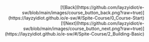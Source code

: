 



<div style="text-align: right;">
[![Back](https://github.com/layzyidiot/e-sw/blob/main/images/course_button_back.png?raw=true)](https://layzyidiot.github.io/e-sw/#/Spite-Course/0_Course-Start)
<div>

<div style="text-align: right;">
[![Next](https://github.com/layzyidiot/e-sw/blob/main/images/course_button_next.png?raw=true)](https://layzyidiot.github.io/e-sw/#/Spite-Course/2_Building-Basic)
<div>
